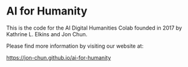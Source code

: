 # AI for Humanity

This is the code for the AI Digital Humanities Colab founded in 2017 by Kathrine L. Elkins and Jon Chun.

Please find more information by visiting our website at:

https://jon-chun.github.io/ai-for-humanity


